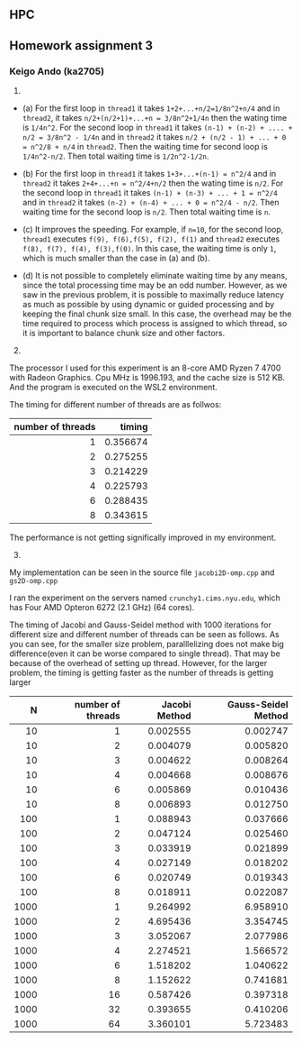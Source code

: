 ## HPC
## Homework assignment 3
### Keigo Ando (ka2705)

1. 

- (a) For the first loop in `thread1` it takes `1+2+...+n/2=1/8n^2+n/4` and in `thread2`, it takes `n/2+(n/2+1)+...+n = 3/8n^2+1/4n` then the wating time is `1/4n^2`. For the second loop in `thread1` it takes `(n-1) + (n-2) + .... + n/2 = 3/8n^2 - 1/4n` and in `thread2` it takes `n/2 + (n/2 - 1) + ... + 0 = n^2/8 + n/4` in `thread2`. Then the waiting time for second loop is `1/4n^2-n/2`. Then total waiting time is `1/2n^2-1/2n`.

- (b) For the first loop in `thread1` it takes `1+3+...+(n-1) = n^2/4` and in `thread2` it takes `2+4+...+n = n^2/4+n/2` then the wating time is `n/2`. For the second loop in `thread1` it takes `(n-1) + (n-3) + ... + 1 = n^2/4` and in `thread2` it takes `(n-2) + (n-4) + ... + 0 = n^2/4 - n/2`. Then waiting time for the second loop is `n/2`. Then total waiting time is `n`.

- (c) It improves the speeding. For example, if `n=10`, for the second loop, `thread1` executes `f(9), f(6),f(5), f(2), f(1)` and `thread2` executes `f(8), f(7), f(4), f(3),f(0)`.  In this case, the waiting time is only `1`, which is much smaller than the case in (a) and (b).

- (d) It is not possible to completely eliminate waiting time by any means, since the total processing time may be an odd number. However, as we saw in the previous problem, it is possible to maximally reduce latency as much as possible by using dynamic or guided processing and by keeping the final chunk size small. In this case, the overhead may be the time required to process which process is assigned to which thread, so it is important to balance chunk size and other factors.

2.

The processor I used for this experiment is an 8-core AMD Ryzen 7 4700 with Radeon Graphics. Cpu MHz is 1996.193, and the cache size is 512 KB. And the program is executed on the WSL2 environment. 

The timing for different number of threads are as follwos:

|  number of threads  | timing  |
| ----:               |----:           |
|       1             |      0.356674     |
|       2             |      0.275255     |
|       3             |     0.214229     |
|       4             |     0.225793     |
|       6             |     0.288435     |
|       8             |       0.343615     |

The performance is not getting significally improved in my environment.


3.
My implementation can be seen in the source file `jacobi2D-omp.cpp` and `gs2D-omp.cpp`

I ran the experiment on the servers named `crunchy1.cims.nyu.edu`, which has Four AMD Opteron 6272 (2.1 GHz) (64 cores).

The timing of Jacobi and Gauss-Seidel method with 1000 iterations for different size and different number of threads can be seen as follows. As you can see, for the smaller size problem, paralllelizing does not make big difference(even it can be worse compared to single thread). That may be because of the overhead of setting up thread. However, for the larger problem, the timing is getting faster as the number of threads is getting larger 

|  N     |  number of threads  | Jacobi Method  | Gauss-Seidel Method | 
| ----:  | ----:               |----:           |----:                |
|  10    |       1             |      0.002555     |     0.002747              |
|  10    |       2             |      0.004079     |     0.005820              |
|  10    |       3             |      0.004622     |    0.008264           |
|  10    |       4             |      0.004668     |    0.008676            |
|  10    |       6             |      0.005869     |    0.010436            |
|  10    |       8             |      0.006893     |    0.012750            |
| 100   |       1              |  0.088943 |  0.037666  |
| 100   |       2              |  0.047124 |  0.025460  |
| 100   |       3              |  0.033919 |   0.021899  |
| 100   |       4              |  0.027149 |  0.018202  |
| 100   |       6              |  0.020749 |  0.019343  |
| 100   |       8              |  0.018911 |  0.022087  |
| 1000 | 1|9.264992| 6.958910|
| 1000 | 2|4.695436|3.354745|
| 1000 | 3|3.052067| 2.077986|
| 1000 | 4|2.274521|1.566572|
| 1000 | 6|1.518202|1.040622|
| 1000 | 8|1.152622|0.741681|
| 1000 | 16| 0.587426|0.397318|
| 1000 | 32| 0.393655|0.410206|
| 1000 | 64|  3.360101| 5.723483|

